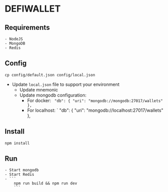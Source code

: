 # DEFIWALLET

## Requirements
    - NodeJS
    - MongoDB
    - Redis

## Config
```
cp config/default.json config/local.json
```
- Update `local.json` file to support your environment
  - Update mnemonic
  - Update mongodb configuration:
      - For docker:
      `  "db": {
      "uri": "mongodb://mongodb:27017/wallets"
      },
    `
      - For localhost: 
      `
      "db": {
      "uri": "mongodb://localhost:27017/wallets"
    },
   

## Install
```
npm install
```

## Run
    - Start mongodb
    - Start Redis
    - ```
        npm run build && npm run dev
        ```
